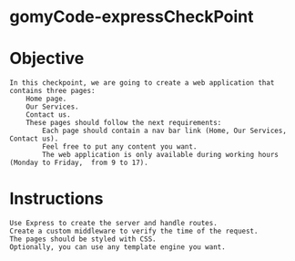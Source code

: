 # gomyCode-expressCheckPoint


# Objective
    In this checkpoint, we are going to create a web application that contains three pages:
        Home page.
        Our Services.
        Contact us.
        These pages should follow the next requirements: 
            Each page should contain a nav bar link (Home, Our Services, Contact us).
            Feel free to put any content you want.
            The web application is only available during working hours (Monday to Friday,  from 9 to 17).

# Instructions
    Use Express to create the server and handle routes.
    Create a custom middleware to verify the time of the request.
    The pages should be styled with CSS.
    Optionally, you can use any template engine you want.